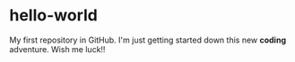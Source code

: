 # hello-world
My first repository in GitHub.
I'm just getting started down this new **coding** adventure. Wish me luck!!
